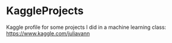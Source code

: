 # KaggleProjects
Kaggle profile for some projects I did in a machine learning class:
https://www.kaggle.com/juliavann
